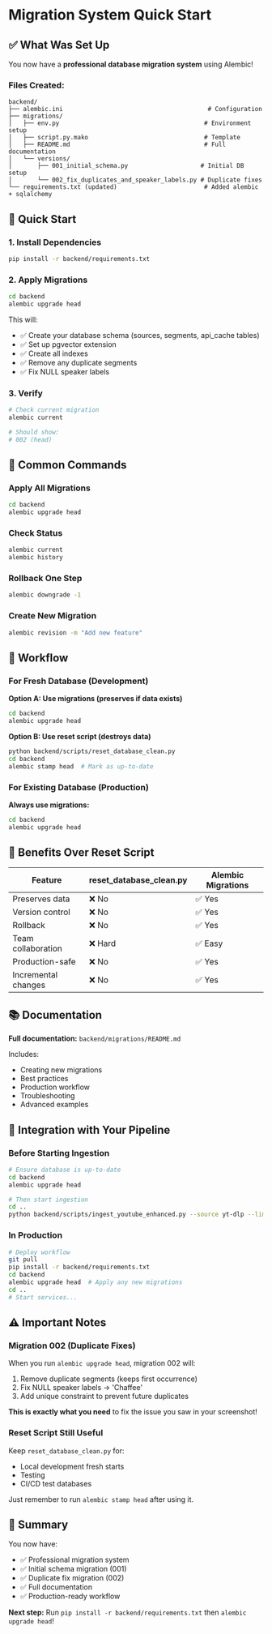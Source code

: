 # Migration System Quick Start

## ✅ What Was Set Up

You now have a **professional database migration system** using Alembic!

### Files Created:
```
backend/
├── alembic.ini                                        # Configuration
├── migrations/
│   ├── env.py                                        # Environment setup
│   ├── script.py.mako                                # Template
│   ├── README.md                                     # Full documentation
│   └── versions/
│       ├── 001_initial_schema.py                    # Initial DB setup
│       └── 002_fix_duplicates_and_speaker_labels.py # Duplicate fixes
└── requirements.txt (updated)                        # Added alembic + sqlalchemy
```

## 🚀 Quick Start

### 1. Install Dependencies

```bash
pip install -r backend/requirements.txt
```

### 2. Apply Migrations

```bash
cd backend
alembic upgrade head
```

This will:
- ✅ Create your database schema (sources, segments, api_cache tables)
- ✅ Set up pgvector extension
- ✅ Create all indexes
- ✅ Remove any duplicate segments
- ✅ Fix NULL speaker labels

### 3. Verify

```bash
# Check current migration
alembic current

# Should show:
# 002 (head)
```

## 📝 Common Commands

### Apply All Migrations
```bash
cd backend
alembic upgrade head
```

### Check Status
```bash
alembic current
alembic history
```

### Rollback One Step
```bash
alembic downgrade -1
```

### Create New Migration
```bash
alembic revision -m "Add new feature"
```

## 🔄 Workflow

### For Fresh Database (Development)

**Option A: Use migrations (preserves if data exists)**
```bash
cd backend
alembic upgrade head
```

**Option B: Use reset script (destroys data)**
```bash
python backend/scripts/reset_database_clean.py
cd backend
alembic stamp head  # Mark as up-to-date
```

### For Existing Database (Production)

**Always use migrations:**
```bash
cd backend
alembic upgrade head
```

## 🎯 Benefits Over Reset Script

| Feature | reset_database_clean.py | Alembic Migrations |
|---------|------------------------|-------------------|
| Preserves data | ❌ No | ✅ Yes |
| Version control | ❌ No | ✅ Yes |
| Rollback | ❌ No | ✅ Yes |
| Team collaboration | ❌ Hard | ✅ Easy |
| Production-safe | ❌ No | ✅ Yes |
| Incremental changes | ❌ No | ✅ Yes |

## 📚 Documentation

**Full documentation:** `backend/migrations/README.md`

Includes:
- Creating new migrations
- Best practices
- Production workflow
- Troubleshooting
- Advanced examples

## 🔧 Integration with Your Pipeline

### Before Starting Ingestion

```bash
# Ensure database is up-to-date
cd backend
alembic upgrade head

# Then start ingestion
cd ..
python backend/scripts/ingest_youtube_enhanced.py --source yt-dlp --limit 50
```

### In Production

```bash
# Deploy workflow
git pull
pip install -r backend/requirements.txt
cd backend
alembic upgrade head  # Apply any new migrations
cd ..
# Start services...
```

## ⚠️ Important Notes

### Migration 002 (Duplicate Fixes)

When you run `alembic upgrade head`, migration 002 will:
1. Remove duplicate segments (keeps first occurrence)
2. Fix NULL speaker labels → 'Chaffee'
3. Add unique constraint to prevent future duplicates

**This is exactly what you need** to fix the issue you saw in your screenshot!

### Reset Script Still Useful

Keep `reset_database_clean.py` for:
- Local development fresh starts
- Testing
- CI/CD test databases

Just remember to run `alembic stamp head` after using it.

## 🎉 Summary

You now have:
- ✅ Professional migration system
- ✅ Initial schema migration (001)
- ✅ Duplicate fix migration (002)
- ✅ Full documentation
- ✅ Production-ready workflow

**Next step:** Run `pip install -r backend/requirements.txt` then `alembic upgrade head`!
